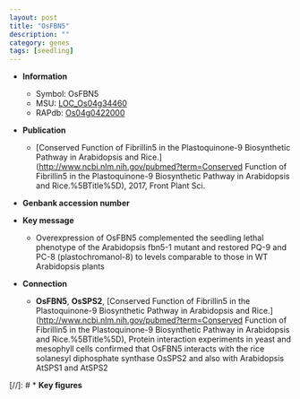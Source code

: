 ```yaml
---
layout: post
title: "OsFBN5"
description: ""
category: genes
tags: [seedling]
---
```


* **Information**  
    + Symbol: OsFBN5  
    + MSU: [LOC_Os04g34460](http://rice.uga.edu/cgi-bin/ORF_infopage.cgi?orf=LOC_Os04g34460)  
    + RAPdb: [Os04g0422000](https://rapdb.dna.affrc.go.jp/locus/?name=Os04g0422000)  

* **Publication**  
    + [Conserved Function of Fibrillin5 in the Plastoquinone-9 Biosynthetic Pathway in Arabidopsis and Rice.](http://www.ncbi.nlm.nih.gov/pubmed?term=Conserved Function of Fibrillin5 in the Plastoquinone-9 Biosynthetic Pathway in Arabidopsis and Rice.%5BTitle%5D), 2017, Front Plant Sci.

* **Genbank accession number**  

* **Key message**  
    + Overexpression of OsFBN5 complemented the seedling lethal phenotype of the Arabidopsis fbn5-1 mutant and restored PQ-9 and PC-8 (plastochromanol-8) to levels comparable to those in WT Arabidopsis plants

* **Connection**  
    + __OsFBN5__, __OsSPS2__, [Conserved Function of Fibrillin5 in the Plastoquinone-9 Biosynthetic Pathway in Arabidopsis and Rice.](http://www.ncbi.nlm.nih.gov/pubmed?term=Conserved Function of Fibrillin5 in the Plastoquinone-9 Biosynthetic Pathway in Arabidopsis and Rice.%5BTitle%5D),  Protein interaction experiments in yeast and mesophyll cells confirmed that OsFBN5 interacts with the rice solanesyl diphosphate synthase OsSPS2 and also with Arabidopsis AtSPS1 and AtSPS2

[//]: # * **Key figures**  


